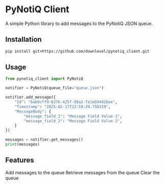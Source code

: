 # PyNotiQ Client

A simple Python library to add messages to the PyNotiQ JSON queue.

## Installation

```sh
pip install git+https://github.com/downlevel/pynotiq_client.git
```

## Usage

```python
from pynotiq_client import PyNotiQ

notifier = PyNotiQ(queue_file="queue.json")

notifier.add_message({
    "Id": "bab0cff9-637b-425f-98a2-fe1eb94426ee",
    "Timestamp": "2025-02-17T22:59:39.750319",
    "MessageBody": {
        "message_field_1": "Message Field Value 1",
        "message_field_2": "Message Field Value 2",
    }
})

messages = notifier.get_messages()
print(messages)
```

## Features
Add messages to the queue
Retrieve messages from the queue
Clear the queue
